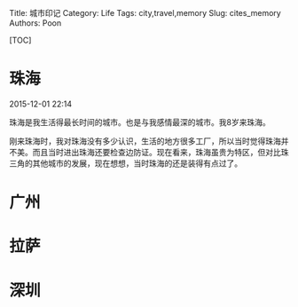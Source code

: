 Title: 城市印记
Category: Life
Tags: city,travel,memory
Slug: cites_memory
Authors: Poon

[TOC]

<!-- ^ -->
# 珠海

2015-12-01 22:14

珠海是我生活得最长时间的城市。也是与我感情最深的城市。我8岁来珠海。

刚来珠海时，我对珠海没有多少认识，生活的地方很多工厂，所以当时觉得珠海并不美。而且当时进出珠海还要检查边防证。现在看来，珠海虽贵为特区，但对比珠三角的其他城市的发展，现在想想，当时珠海的还是装得有点过了。

<!-- $ -->

# 广州

# 拉萨

# 深圳





